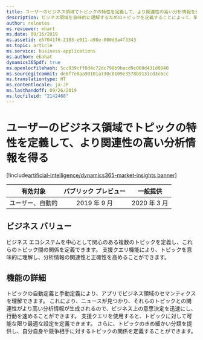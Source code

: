 ```yaml
---
title: ユーザーのビジネス領域でトピックの特性を定義して、より関連性の高い分析情報を得る
description: ビジネス領域を意味的に理解するためのトピックを定義することによって、関連する分析情報を生成して監督します。
author: relnotes
ms.reviewer: mhart
ms.date: 09/16/2019
ms.assetid: e57041f6-2183-e911-a98e-000d3a4f3343
ms.topic: article
ms.service: business-applications
ms.author: ebahat
dynamics365pdf: true
ms.openlocfilehash: 5cc939cff0d4c72dc798b9bacd9c060d431d0840
ms.sourcegitcommit: de6f7e8aa90101a730c0109e3578b9131cd3c6cc
ms.translationtype: HT
ms.contentlocale: ja-JP
ms.lasthandoff: 09/26/2019
ms.locfileid: "2142468"
---
```

# <a name="get-more-relevant-insights-by-defining-topic-characteristics-in-a-users-business-universe"></a>ユーザーのビジネス領域でトピックの特性を定義して、より関連性の高い分析情報を得る
[!include[artificial-intelligence/dynamics365-market-insights banner](../includes/artificial-intelligence/dynamics365-market-insights.md)]

| 有効対象    |  パブリック プレビュー | 一般提供 | 
| ---------- | :----------: |:----------: |
|ユーザー、自動的|2019 年 9 月| 2020 年 3 月|


## <a name="business-value"></a>ビジネス バリュー
<!-- bv start -->
ビジネス エコシステムを中心として関心のある複数のトピックを定義し、これらのトピック間の関係を定義できます。 支援クエリ機能により、トピックを意味的に理解し、分析情報の関連性と正確性を高めることができます。
<!-- bv end -->



## <a name="feature-details"></a>機能の詳細
<!--feature detail start -->
トピックの自動定義と手動定義により、アプリでビジネス領域のセマンティクスを理解できます。 これにより、ニュースが見つかり、それらのトピックとの関連性がより高い分析情報が生成されるので、ビジネス上の意思決定を迅速にし、行動を速めることができます。 支援クエリを使用すると、トピックに対して可能な限り最適な設定を定義できます。 さらに、トピックのきめ細かい分類を提供し、自分自身や競争相手に対するトピックの関係を定義することができます。
<!--feature detail end -->











